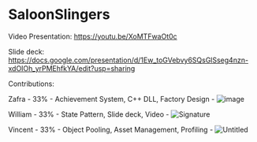 # SaloonSlingers

Video Presentation: https://youtu.be/XoMTFwaOt0c

Slide deck: https://docs.google.com/presentation/d/1Ew_toGVebvy6SQsGlSseg4nzn-xdOIOh_yrPMEhfkYA/edit?usp=sharing

Contributions:

Zafra - 33% - Achievement System, C++ DLL, Factory Design - ![image](https://github.com/WillSucksAtCode/SaloonSlingers/assets/92412422/20328815-1dbe-4860-b7c2-c2a693264ef2)

William - 33% - State Pattern, Slide deck, Video - ![Signature](https://github.com/WillSucksAtCode/SaloonSlingers/assets/92412422/8d79499b-976a-444a-a330-88bfe77bb811)

Vincent - 33% - Object Pooling, Asset Management, Profiling - ![Untitled](https://github.com/WillSucksAtCode/SaloonSlingers/assets/92412422/6a70554d-4eb2-43d2-b3ff-b5901ebfd0c0)
